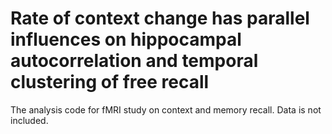 #  Rate of context change has parallel influences on hippocampal autocorrelation and temporal clustering of free recall

The analysis code for fMRI study on context and memory recall. Data is not included.
